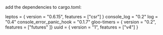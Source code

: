add the dependencies to cargo.toml:



leptos = { version = "0.6.15", features = ["csr"] }
console_log = "0.2"
log = "0.4"
console_error_panic_hook = "0.1.7"
gloo-timers = { version = "0.2", features = ["futures" ]}
uuid = { version = "1", features = ["v4"] }

